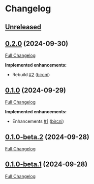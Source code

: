 # Changelog

## [Unreleased](https://github.com/bircni/cargo-wash/tree/HEAD)

## [0.2.0](https://githb.com/bircni/cargo-wash/tree/0.2.0) (2024-09-30)

[Full Changelog](https://github.com/bircni/cargo-wash/compare/0.1.0...0.2.0)

**Implemented enhancements:**

- Rebuild [\#2](https://github.com/bircni/cargo-wash/pull/2) ([bircni](https://github.com/bircni))

## [0.1.0](https://github.com/bircni/cargo-wash/tree/0.1.0) (2024-09-29)

[Full Changelog](https://github.com/bircni/cargo-wash/compare/0.1.0-beta.2...0.1.0)

**Implemented enhancements:**

- Enhancements [\#1](https://github.com/bircni/cargo-wash/pull/1) ([bircni](https://github.com/bircni))

## [0.1.0-beta.2](https://github.com/bircni/cargo-wash/tree/0.1.0-beta.2) (2024-09-28)

[Full Changelog](https://github.com/bircni/cargo-wash/compare/0.1.0-beta.1...0.1.0-beta.2)

## [0.1.0-beta.1](https://github.com/bircni/cargo-wash/tree/0.1.0-beta.1) (2024-09-28)

[Full Changelog](https://github.com/bircni/cargo-wash/compare/d34dbae179114f92758b528eb3b8861d41fc65f8...0.1.0-beta.1)
